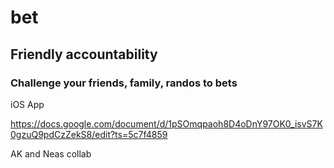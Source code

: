# bet
## Friendly accountability
### Challenge your friends, family, randos to bets

iOS App

https://docs.google.com/document/d/1pSOmqpaoh8D4oDnY97OK0_isvS7K0gzuQ9pdCzZekS8/edit?ts=5c7f4859

AK and Neas collab 
